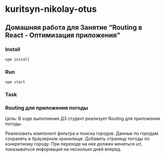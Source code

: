 # kuritsyn-nikolay-otus

## Домашняя работа для Занятие <q>Routing в React - Оптимизация приложения</q>

### Install

```
npm install
```

### Run

```
npm start
```


### Task

### Routing для приложения погоды ###

*Цель*:
В ходе выполнения ДЗ студент реализует Routing для приложения погоды.

Реализовать компонент фильтра и поиска городов. Данные по городам сохранять в браузерном хранилище. Добавить страницу погоды по конкретному городу. При переходе на нее должен меняться url, показываться информация на несколько дней вперед.